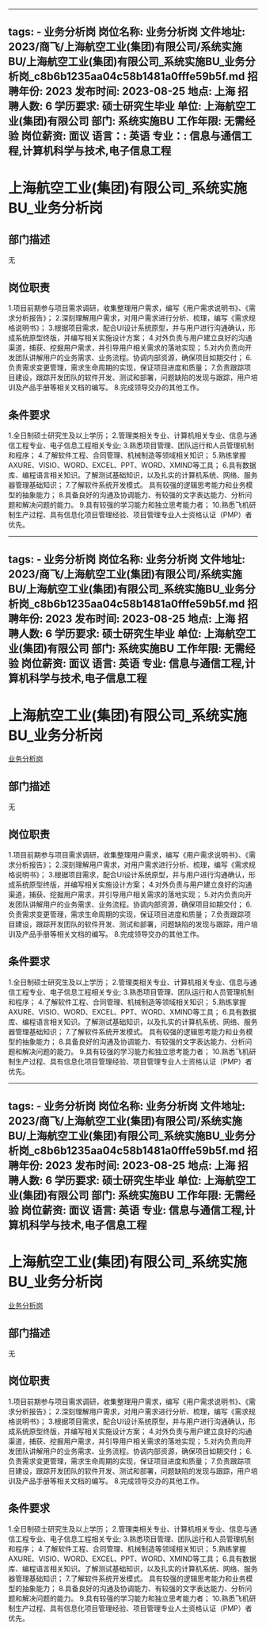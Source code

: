 
---
tags:
    - 业务分析岗
岗位名称: 业务分析岗
文件地址: 2023/商飞/上海航空工业(集团)有限公司/系统实施BU/上海航空工业(集团)有限公司_系统实施BU_业务分析岗_c8b6b1235aa04c58b1481a0fffe59b5f.md
招聘年份: 2023
发布时间: 2023-08-25
地点: 上海
招聘人数: 6
学历要求: 硕士研究生毕业
单位: 上海航空工业(集团)有限公司
部门: 系统实施BU
工作年限: 无需经验
岗位薪资: 面议
语言：: 英语
专业：: 信息与通信工程,计算机科学与技术,电子信息工程
---

# 上海航空工业(集团)有限公司_系统实施BU_业务分析岗

## 部门描述

无

## 岗位职责

1.项目前期参与项目需求调研，收集整理用户需求，编写《用户需求说明书》、《需求分析报告》；
 2.深刻理解用户需求，对用户需求进行分析、梳理，编写《需求规格说明书》；
 3.根据项目需求，配合UI设计系统原型，并与用户进行沟通确认，形成系统原型终版，并编写相关实施设计方案；
 4.对外负责与用户建立良好的沟通渠道，捕获、挖掘用户需求，并引导用户相关需求的落地实现；
 5.对内负责向开发团队讲解用户的业务需求、业务流程。协调内部资源，确保项目如期交付；
 6.负责需求变更管理，需求生命周期的实现，保证项目进度和质量；
 7.负责跟踪项目建设，跟踪开发团队的软件开发、测试和部署，问题缺陷的发现与跟踪，用户培训及产品手册等相关文档的编写。 8.完成领导交办的其他工作。

 ## 条件要求

1.全日制硕士研究生及以上学历；
 2.管理类相关专业、计算机相关专业、信息与通信工程专业、电子信息工程相关专业; 3.熟悉项目管理、团队运行和人员管理机制和程序；
 4.了解软件工程、合同管理、机械制造等领域相关知识；
 5.熟练掌握AXURE、VISIO、WORD、EXCEL、PPT、WORD、XMIND等工具；
 6.具有数据库、编程语言相关知识。了解测试基础知识，以及扎实的计算机系统、网络、服务器管理基础知识；
 7.了解软件系统开发模式。 具有较强的逻辑思考能力和业务模型的抽象能力；
 8.具备良好的沟通及协调能力、有较强的文字表达能力、分析问题和解决问题的能力。 9.具有较强的学习能力和独立思考能力者；
 10.熟悉飞机研制生产过程、具有信息化项目管理经验、项目管理专业人士资格认证（PMP）者优先。

---
tags:
    - 业务分析岗
岗位名称: 业务分析岗
文件地址: 2023/商飞/上海航空工业(集团)有限公司/系统实施BU/上海航空工业(集团)有限公司_系统实施BU_业务分析岗_c8b6b1235aa04c58b1481a0fffe59b5f.md
招聘年份: 2023
发布时间: 2023-08-25
地点: 上海
招聘人数: 6
学历要求: 硕士研究生毕业
单位: 上海航空工业(集团)有限公司
部门: 系统实施BU
工作年限: 无需经验
岗位薪资: 面议
语言: 英语
专业: 信息与通信工程,计算机科学与技术,电子信息工程
---

# 上海航空工业(集团)有限公司_系统实施BU_业务分析岗

[业务分析岗](http://zhaopin.comac.cc/zp/ct/out/position/positionDetail?planid=c8b6b1235aa04c58b1481a0fffe59b5f)

## 部门描述

无

## 岗位职责

1.项目前期参与项目需求调研，收集整理用户需求，编写《用户需求说明书》、《需求分析报告》；
 2.深刻理解用户需求，对用户需求进行分析、梳理，编写《需求规格说明书》；
 3.根据项目需求，配合UI设计系统原型，并与用户进行沟通确认，形成系统原型终版，并编写相关实施设计方案；
 4.对外负责与用户建立良好的沟通渠道，捕获、挖掘用户需求，并引导用户相关需求的落地实现；
 5.对内负责向开发团队讲解用户的业务需求、业务流程。协调内部资源，确保项目如期交付；
 6.负责需求变更管理，需求生命周期的实现，保证项目进度和质量；
 7.负责跟踪项目建设，跟踪开发团队的软件开发、测试和部署，问题缺陷的发现与跟踪，用户培训及产品手册等相关文档的编写。 8.完成领导交办的其他工作。

 ## 条件要求

1.全日制硕士研究生及以上学历；
 2.管理类相关专业、计算机相关专业、信息与通信工程专业、电子信息工程相关专业; 3.熟悉项目管理、团队运行和人员管理机制和程序；
 4.了解软件工程、合同管理、机械制造等领域相关知识；
 5.熟练掌握AXURE、VISIO、WORD、EXCEL、PPT、WORD、XMIND等工具；
 6.具有数据库、编程语言相关知识。了解测试基础知识，以及扎实的计算机系统、网络、服务器管理基础知识；
 7.了解软件系统开发模式。 具有较强的逻辑思考能力和业务模型的抽象能力；
 8.具备良好的沟通及协调能力、有较强的文字表达能力、分析问题和解决问题的能力。 9.具有较强的学习能力和独立思考能力者；
 10.熟悉飞机研制生产过程、具有信息化项目管理经验、项目管理专业人士资格认证（PMP）者优先。

---
tags:
    - 业务分析岗
岗位名称: 业务分析岗
文件地址: 2023/商飞/上海航空工业(集团)有限公司/系统实施BU/上海航空工业(集团)有限公司_系统实施BU_业务分析岗_c8b6b1235aa04c58b1481a0fffe59b5f.md
招聘年份: 2023
发布时间: 2023-08-25
地点: 上海
招聘人数: 6
学历要求: 硕士研究生毕业
单位: 上海航空工业(集团)有限公司
部门: 系统实施BU
工作年限: 无需经验
岗位薪资: 面议
语言: 英语
专业: 信息与通信工程,计算机科学与技术,电子信息工程
---

# 上海航空工业(集团)有限公司_系统实施BU_业务分析岗

[业务分析岗](http://zhaopin.comac.cc/zp/ct/out/position/positionDetail?planid=c8b6b1235aa04c58b1481a0fffe59b5f)


## 部门描述

无

## 岗位职责

1.项目前期参与项目需求调研，收集整理用户需求，编写《用户需求说明书》、《需求分析报告》；
 2.深刻理解用户需求，对用户需求进行分析、梳理，编写《需求规格说明书》；
 3.根据项目需求，配合UI设计系统原型，并与用户进行沟通确认，形成系统原型终版，并编写相关实施设计方案；
 4.对外负责与用户建立良好的沟通渠道，捕获、挖掘用户需求，并引导用户相关需求的落地实现；
 5.对内负责向开发团队讲解用户的业务需求、业务流程。协调内部资源，确保项目如期交付；
 6.负责需求变更管理，需求生命周期的实现，保证项目进度和质量；
 7.负责跟踪项目建设，跟踪开发团队的软件开发、测试和部署，问题缺陷的发现与跟踪，用户培训及产品手册等相关文档的编写。 8.完成领导交办的其他工作。

 ## 条件要求

1.全日制硕士研究生及以上学历；
 2.管理类相关专业、计算机相关专业、信息与通信工程专业、电子信息工程相关专业; 3.熟悉项目管理、团队运行和人员管理机制和程序；
 4.了解软件工程、合同管理、机械制造等领域相关知识；
 5.熟练掌握AXURE、VISIO、WORD、EXCEL、PPT、WORD、XMIND等工具；
 6.具有数据库、编程语言相关知识。了解测试基础知识，以及扎实的计算机系统、网络、服务器管理基础知识；
 7.了解软件系统开发模式。 具有较强的逻辑思考能力和业务模型的抽象能力；
 8.具备良好的沟通及协调能力、有较强的文字表达能力、分析问题和解决问题的能力。 9.具有较强的学习能力和独立思考能力者；
 10.熟悉飞机研制生产过程、具有信息化项目管理经验、项目管理专业人士资格认证（PMP）者优先。
